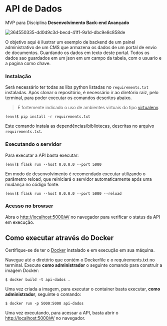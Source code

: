 # API de Dados

MVP para Disciplina **Desenvolvimento Back-end Avançado** 

![364550335-dd0d9c3d-becd-41f1-9a1d-dbc9e8c858de](https://github.com/user-attachments/assets/4490ebb2-98ce-4827-bb49-80eb4f11fdd8)

O objetivo aqui é ilustrar um exemplo de backend de um painel administrativo de um CMS que armazena os dados de um portal de envio de documentos. Guardando os dados em texto deste portal. Todos os dados sao guardados em um json em um campo da tabela, com o usuario e a pagina como chave.


### Instalação

Será necessário ter todas as libs python listadas no `requirements.txt` instaladas.
Após clonar o repositório, é necessário ir ao diretório raiz, pelo terminal, para poder executar os comandos descritos abaixo.

> É fortemente indicado o uso de ambientes virtuais do tipo [virtualenv](https://virtualenv.pypa.io/en/latest/installation.html).

```
(env)$ pip install -r requirements.txt
```

Este comando instala as dependências/bibliotecas, descritas no arquivo `requirements.txt`.


### Executando o servidor

Para executar a API  basta executar:

```
(env)$ flask run --host 0.0.0.0 --port 5000
```

Em modo de desenvolvimento é recomendado executar utilizando o parâmetro reload, que reiniciará o servidor
automaticamente após uma mudança no código fonte. 

```
(env)$ flask run --host 0.0.0.0 --port 5000 --reload
```

### Acesso no browser

Abra o [http://localhost:5000/#/](http://localhost:5000/#/) no navegador para verificar o status da API em execução.


## Como executar através do Docker

Certifique-se de ter o [Docker](https://docs.docker.com/engine/install/) instalado e em execução em sua máquina.

Navegue até o diretório que contém o Dockerfile e o requirements.txt no terminal.
Execute **como administrador** o seguinte comando para construir a imagem Docker:

```
$ docker build -t api-dados .
```

Uma vez criada a imagem, para executar o container basta executar, **como administrador**, seguinte o comando:

```
$ docker run -p 5000:5000 api-dados
```

Uma vez executando, para acessar a API, basta abrir o [http://localhost:5000/#/](http://localhost:5000/#/) no navegador.
